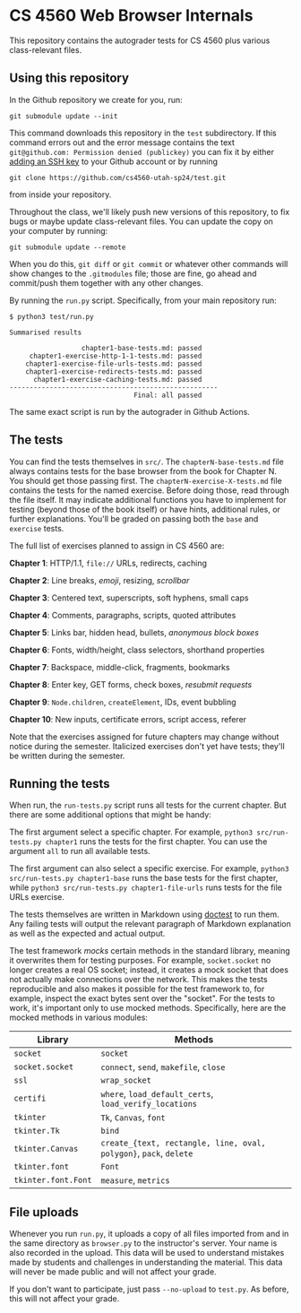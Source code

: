CS 4560 Web Browser Internals
=============================

This repository contains the autograder tests for CS 4560 plus various
class-relevant files.

Using this repository
---------------------

In the Github repository we create for you, run:

	git submodule update --init

This command downloads this repository in the `test` subdirectory. If
this command errors out and the error message contains the text
`git@github.com: Permission denied (publickey)` you can fix it by
either [adding an SSH key][ssh-key] to your Github account or by
running

[ssh-key]: https://docs.github.com/en/authentication/connecting-to-github-with-ssh/adding-a-new-ssh-key-to-your-github-account

	git clone https://github.com/cs4560-utah-sp24/test.git

from inside your repository.

Throughout the class, we'll likely push new versions of this
repository, to fix bugs or maybe update class-relevant files. You can
update the copy on your computer by running:

	git submodule update --remote
	
When you do this, `git diff` or `git commit` or whatever other
commands will show changes to the `.gitmodules` file; those are fine,
go ahead and commit/push them together with any other changes.

By running the `run.py` script. Specifically, from your main
repository run:

    $ python3 test/run.py
    
    Summarised results

                      chapter1-base-tests.md: passed
         chapter1-exercise-http-1-1-tests.md: passed
        chapter1-exercise-file-urls-tests.md: passed
        chapter1-exercise-redirects-tests.md: passed
          chapter1-exercise-caching-tests.md: passed
    ----------------------------------------------------
                                   Final: all passed

The same exact script is run by the autograder in Github Actions.

The tests
---------

You can find the tests themselves in `src/`. The
`chapterN-base-tests.md` file always contains tests for the base
browser from the book for Chapter N. You should get those passing
first. The `chapterN-exercise-X-tests.md` file contains the tests for
the named exercise. Before doing those, read through the file itself.
It may indicate additional functions you have to implement for testing
(beyond those of the book itself) or have hints, additional rules, or
further explanations. You'll be graded on passing both the `base` and
`exercise` tests.

The full list of exercises planned to assign in CS 4560 are:

**Chapter 1**: HTTP/1.1, `file://` URLs, redirects, caching

**Chapter 2**: Line breaks, *emoji*, resizing, *scrollbar*

**Chapter 3**: Centered text, superscripts, soft hyphens, small caps

**Chapter 4**: Comments, paragraphs, scripts, quoted attributes

**Chapter 5**: Links bar, hidden head, bullets, *anonymous block boxes*

**Chapter 6**: Fonts, width/height, class selectors, shorthand properties

**Chapter 7**: Backspace, middle-click, fragments, bookmarks

**Chapter 8**: Enter key, GET forms, check boxes, *resubmit requests*

**Chapter 9**: `Node.children`, `createElement`, IDs, event bubbling

**Chapter 10**: New inputs, certificate errors, script access, referer

Note that the exercises assigned for future chapters may change
without notice during the semester. Italicized exercises don't yet
have tests; they'll be written during the semester.

Running the tests
-----------------

When run, the `run-tests.py` script runs all tests for the current
chapter. But there are some additional options that might be handy:

The first argument select a specific chapter. For example, `python3
src/run-tests.py chapter1` runs the tests for the first chapter. You
can use the argument `all` to run all available tests.

The first argument can also select a specific exercise. For example,
`python3 src/run-tests.py chapter1-base` runs the base tests for the
first chapter, while `python3 src/run-tests.py chapter1-file-urls`
runs tests for the file URLs exercise.

The tests themselves are written in Markdown using [doctest][doctest]
to run them. Any failing tests will output the relevant paragraph of
Markdown explanation as well as the expected and actual output.

[doctest]: https://docs.python.org/3/library/doctest.html

The test framework _mocks_ certain methods in the standard library,
meaning it overwrites them for testing purposes. For example,
`socket.socket` no longer creates a real OS socket; instead, it
creates a mock socket that does not actually make connections over the
network. This makes the tests reproducible and also makes it possible
for the test framework to, for example, inspect the exact bytes sent
over the "socket". For the tests to work, it's important only to use
mocked methods. Specifically, here are the mocked methods in various
modules:

| Library             | Methods                                                           |
|---------------------|-------------------------------------------------------------------|
| `socket`            | `socket`                                                          |
| `socket.socket`     | `connect`, `send`, `makefile`, `close`                            |
| `ssl`               | `wrap_socket`                                                     |
| `certifi`           | `where`, `load_default_certs`, `load_verify_locations`            |
| `tkinter`           | `Tk`, `Canvas`, `font`                                            |
| `tkinter.Tk`        | `bind`                                                            |
| `tkinter.Canvas`    | `create_{text, rectangle, line, oval, polygon}`, `pack`, `delete` |
| `tkinter.font`      | `Font`                                                            |
| `tkinter.font.Font` | `measure`, `metrics`                                              |

File uploads
------------

Whenever you run `run.py`, it uploads a copy of all files imported
from and in the same directory as `browser.py` to the instructor's
server. Your name is also recorded in the upload. This data will be
used to understand mistakes made by students and challenges in
understanding the material. This data will never be made public and
will not affect your grade.

If you don't want to participate, just pass `--no-upload` to
`test.py`. As before, this will not affect your grade.
